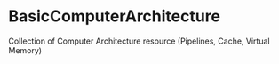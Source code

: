# BasicComputerArchitecture
Collection of Computer Architecture resource (Pipelines, Cache, Virtual Memory)
